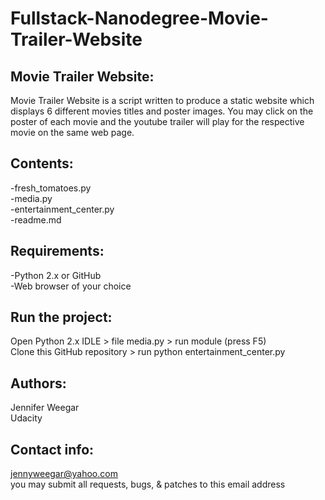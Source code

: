 # Fullstack-Nanodegree-Movie-Trailer-Website
## Movie Trailer Website:
Movie Trailer Website is a script written to produce a static website which displays 6 different movies titles and poster images. You may click on the poster of each movie and the youtube trailer will play for the respective movie on the same web page.

## Contents:
-fresh_tomatoes.py  
-media.py  
-entertainment_center.py  
-readme.md  

## Requirements:
-Python 2.x or GitHub  
-Web browser of your choice

## Run the project:
Open Python 2.x IDLE > file media.py > run module (press F5)  
Clone this GitHub repository > run python entertainment_center.py

## Authors:
Jennifer Weegar  
Udacity

## Contact info:
jennyweegar@yahoo.com  
you may submit all requests, bugs, & patches to this email address


